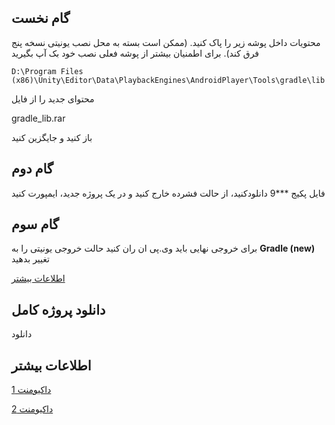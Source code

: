 ## گام نخست
 محتویات داخل پوشه زیر را پاک کنید. (ممکن است بسته به محل نصب یونیتی نسخه پنج فرق کند). برای اطمنیان بیشتر از پوشه فعلی نصب خود بک آپ بگیرید
 
    D:\Program Files (x86)\Unity\Editor\Data\PlaybackEngines\AndroidPlayer\Tools\gradle\lib

 محتوای جدید را از فایل  
 
 gradle_lib.rar
 
 باز کنید و جایگزین کنید


## گام دوم
فایل پکیج
***9
دانلودکنید، از حالت فشرده خارج کنید و در یک پروژه جدید، ایمپورت کنید

## گام سوم
برای خروجی نهایی باید وی.پی ان ران کنید
حالت خروجی یونیتی را به
**Gradle (new)**
تغییر بدهید

[اطلاعات بیشتر](https://docs.unity3d.com/560/Documentation/Manual/android-gradle-overview.html)

## دانلود پروژه کامل
دانلود

## اطلاعات بیشتر

[داکیومنت 1](https://www.cheshmak.me/docs/unity/)

[داکیومنت 2](https://www.cheshmak.me/docs/%DB%8C%D9%88%D9%86%DB%8C%D8%AA%DB%8C/)

